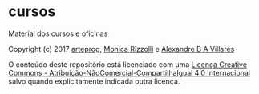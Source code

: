 # cursos
Material dos cursos e oficinas

Copyright (c) 2017 [arteprog](http://arteprog.space), [Monica Rizzolli](https://github.com/monicarizzolli) e [Alexandre B A Villares](github.com/villares)

O conteúdo deste repositório está licenciado com uma [Licença Creative Commons - Atribuição-NãoComercial-CompartilhaIgual 4.0 Internacional](https://creativecommons.org/licenses/by-nc-sa/4.0/) salvo quando explicitamente indicada outra licença.
